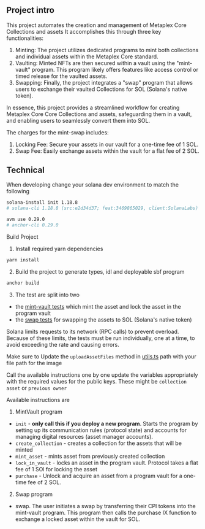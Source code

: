 # 

## Project intro

This project automates the creation and management of Metaplex Core Collections and assets
It accomplishes this through three key functionalities:

1. Minting: The project utilizes dedicated programs to mint both collections and individual assets within the Metaplex Core standard.
2. Vaulting: Minted NFTs are then secured within a vault using the "mint-vault" program. This program likely offers features like access control or timed release for the vaulted assets.
3. Swapping: Finally, the project integrates a "swap" program that allows users to exchange their vaulted Collections for SOL (Solana's native token).

In essence, this project provides a streamlined workflow for creating Metaplex Core Core Collections and assets, safeguarding them in a vault, and enabling users to seamlessly convert them into SOL.

The charges for the mint-swap includes:

1. Locking Fee: Secure your assets in our vault for a one-time fee of 1 SOL.
2. Swap Fee: Easily exchange assets within the vault for a flat fee of 2 SOL.


## Technical

When developing change your solana dev environment to match the following

```bash
solana-install init 1.18.8
# solana-cli 1.18.8 (src:e2d34d37; feat:3469865029, client:SolanaLabs)

avm use 0.29.0
# anchor-cli 0.29.0
```

Build Project

1. Install required yarn dependencies

```bash
yarn install
```

2. Build the project to generate types, idl and deployable sbf program

```bash
anchor build
```

3. The test are split into two

-   the [mint-vault tests](./tests/mint-vault.ts) which mint the asset and lock the asset in the program vault
-   the [swap tests](./tests/swap.ts) for swapping the assets to SOL (Solana's native token)

Solana limits requests to its network (RPC calls) to prevent overload. Because of these limits, the tests must be run individually, one at a time, to avoid exceeding the rate and causing errors.

Make sure to Update the `uploadAssetFiles` method in [utils.ts](./tests/utils.ts) path with your file path for the image

Call the available instructions one by one update the variables appropriately with the required values for the public keys. These might be `collection` `asset` or `previous owner` 

Available instructions are

1. MintVault program

-   `init` - **only call this if you deploy a new program**. Starts the program by setting up its communication rules (protocol state) and accounts for managing digital resources (asset manager accounts).
-   `create_collection` - creates a collection for the assets that will be minted
-   `mint_asset` - mints asset from previously created collection
-   `lock_in_vault` - locks an asset in the program vault. Protocol takes a flat fee of 1 SOl for locking the asset
-   `purchase` - Unlock and acquire an asset from a program vault for a one-time fee of 2 SOL.

2. Swap program

-   swap. The user initiates a swap by transferring their CPI tokens into the mint-vault program. This program then calls the purchase IX function to exchange a locked asset within the vault for SOL.
